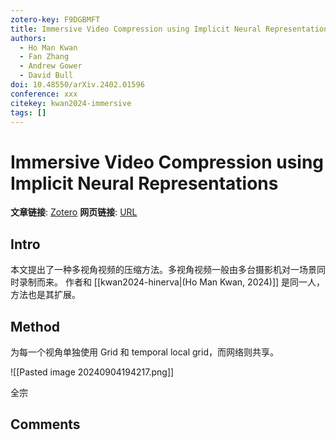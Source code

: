 ```yaml
---
zotero-key: F9DGBMFT
title: Immersive Video Compression using Implicit Neural Representations
authors:
  - Ho Man Kwan
  - Fan Zhang
  - Andrew Gower
  - David Bull
doi: 10.48550/arXiv.2402.01596
conference: xxx
citekey: kwan2024-immersive
tags: []
---
```

# Immersive Video Compression using Implicit Neural Representations

**文章链接**: [Zotero](zotero://select/library/items/F9DGBMFT) 
**网页链接**: [URL](http://arxiv.org/abs/2402.01596)

## Intro
本文提出了一种多视角视频的压缩方法。多视角视频一般由多台摄影机对一场景同时录制而来。
作者和 [[kwan2024-hinerva|(Ho Man Kwan, 2024)]] 是同一人，方法也是其扩展。
## Method
为每一个视角单独使用 Grid 和 temporal local grid，而网络则共享。

![[Pasted image 20240904194217.png]]



全宗
## Comments

